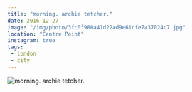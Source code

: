 ```yaml
---
title: "morning. archie tetcher."
date: 2016-12-27
image: "/img/photo/3fc0f980a41d22ad9e61cfe7a37024c7.jpg"
location: "Centre Point"
instagram: true
tags:
 - london
 - city
---
```


![morning. archie tetcher.](/img/photo/3fc0f980a41d22ad9e61cfe7a37024c7.jpg)
